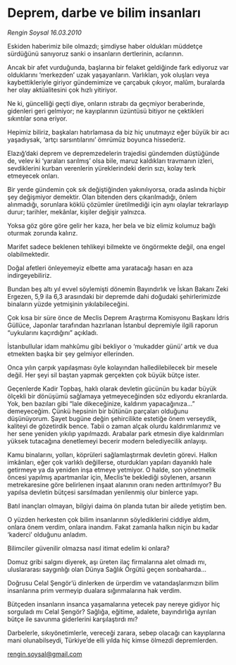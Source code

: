 # Deprem, darbe ve bilim insanları

*Rengin Soysal 16.03.2010*

<div class="yazi"><p>Eskiden haberimiz bile olmazdı; şimdiyse haber oldukları müddetçe sürdüğünü sanıyoruz sanki o insanların dertlerinin, acılarının.</p>
<p>Ancak bir afet vurduğunda, başlarına bir felaket geldiğinde fark ediyoruz var olduklarını ‘merkezden’ uzak yaşayanların. Varlıkları, yok oluşları veya kaybettikleriyle giriyor gündemimize ve çarçabuk çıkıyor, malûm, buralarda her olay aktüalitesini çok hızlı yitiriyor.</p>
<p>Ne ki, güncelliği geçti diye, onların ıstırabı da geçmiyor beraberinde, gidenleri geri gelmiyor; ne kayıplarının üzüntüsü bitiyor ne çektikleri sıkıntılar sona eriyor.</p>
<p>Hepimiz biliriz, başkaları hatırlamasa da biz hiç unutmayız eğer büyük bir acı yaşadıysak, ‘artçı sarsıntılarını’ ömrümüz boyunca hissederiz.</p>
<p>Elazığ’daki deprem ve depremzedelerin trajedisi gündemden düştüğünde de, velev ki ‘yaraları sarılmış’ olsa bile, maruz kaldıkları travmanın izleri, sevdiklerini kurban verenlerin yüreklerindeki derin sızı, kolay terk etmeyecek onları.</p>
<p>Bir yerde gündemin çok sık değiştiğinden yakınılıyorsa, orada aslında hiçbir şey değişmiyor demektir. Olan bitenden ders çıkarılmadığı, önlem alınmadığı, sorunlara köklü çözümler üretilmediği için aynı olaylar tekrarlayıp durur; tarihler, mekânlar, kişiler değişir yalnızca.</p>
<p>Yoksa göz göre göre gelir her kaza, her bela ve biz elimiz kolumuz bağlı oturmak zorunda kalırız.</p>
<p>Marifet sadece beklenen tehlikeyi bilmekte ve öngörmekte değil, ona engel olabilmektedir.</p>
<p>Doğal afetleri önleyemeyiz elbette ama yaratacağı hasarı en aza indirgeyebiliriz.</p>
<p>Bundan beş altı yıl evvel söylemişti dönemin Bayındırlık ve İskan Bakanı Zeki Ergezen, 5,9 ila 6,3 arasındaki bir depremde dahi doğudaki şehirlerimizde binaların yüzde yetmişinin yıkılabileceğini.</p>
<p>Çok kısa bir süre önce de Meclis Deprem Araştırma Komisyonu Başkanı İdris Güllüce, Japonlar tarafından hazırlanan İstanbul depremiyle ilgili raporun “uykularını kaçırdığını” açıkladı.</p>
<p>İstanbullular idam mahkûmu gibi bekliyor o ‘mukadder günü’ artık ve dua etmekten başka bir şey gelmiyor ellerinden.</p>
<p>Onca yılın çarpık yapılaşması öyle kolayından halledilebilecek bir mesele değil. Her şeyi sil baştan yapmak gerçekten çok büyük bütçe ister.</p>
<p>Geçenlerde Kadir Topbaş, haklı olarak devletin gücünün bu kadar büyük ölçekli bir dönüşümü sağlamaya yetmeyeceğinden söz ediyordu ekranlarda. Yok, ben bazıları gibi “lale dikeceğinize, kaldırım yapacağınıza...” demeyeceğim. Çünkü hepsinin bir bütünün parçaları olduğunu düşünüyorum. Şayet bugüne değin şehircilikte estetiğe önem verseydik, kaliteyi de gözetirdik bence. Tabii o zaman alçak olurdu kaldırımlarımız ve her sene yeniden yıkılıp yapılmazdı. Arabalar park etmesin diye kaldırımları yüksek tutacağına denetlemeyi becerir modern belediyecilik anlayışı.</p>
<p>Kamu binalarını, yolları, köprüleri sağlamlaştırmak devletin görevi. Halkın imkânları, eğer çok varlıklı değillerse, oturdukları yapıları dayanıklı hale getirmeye ya da yeniden inşa etmeye yetmiyor. O halde, son yönetmelik öncesi yapılmış apartmanlar için, Meclis’te beklediği söylenen, arsanın metrekaresine göre belirlenen inşaat alanının oranı neden arttırılmıyor? Bu yapılsa devletin bütçesi sarsılmadan yenilenmiş olur binlerce yapı.</p>
<p>Batıl inançları olmayan, bilgiyi daima ön planda tutan bir ailede yetiştim ben.</p>
<p>O yüzden herkesten çok bilim insanlarının söylediklerini ciddiye aldım, onlara önem verdim, onlara inandım. Fakat zamanla halkın niçin bu kadar ‘kaderci’ olduğunu anladım.</p>
<p>Bilimciler güvenilir olmazsa nasıl itimat edelim ki onlara?</p>
<p>Domuz gribi salgını diyerek, aşı üreten ilaç firmalarına alet olmadı mı, uluslararası saygınlığı olan Dünya Sağlık Örgütü geçen sonbaharda...</p>
<p>Doğrusu Celal Şengör’ü dinlerken de ürperdim ve vatandaşlarımızın bilim insanlarına prim vermeyip dualara sığınmalarına hak verdim.</p>
<p>Bütçeden insanların insanca yaşamalarına yetecek pay nereye gidiyor hiç sorguladı mı Celal Şengör? Sağlığa, eğitime, adalete, bayındırlığa ayrılan bütçe ile savunma giderlerini karşılaştırdı mı?</p>
<p>Darbelerle, sıkıyönetimlerle, vereceği zarara, sebep olacağı can kayıplarına mani olunabilseydi, Türkiye’de elli yılda hiç kimse ölmezdi depremlerden.</p>
<p><a href="mailto:rengin.soysal@gmail.com">rengin.soysal@gmail.com</a></p>
</div>
